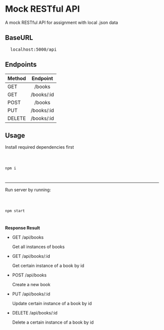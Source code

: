 # Mock RESTful API


A mock RESTful API for assignment with local .json data

## BaseURL



<pre>
  localhost:5000/api
</pre>

## Endpoints



| Method |  Endpoint  |
| ------ | :--------: |
| GET    |   /books   |
| GET    | /books/:id |
| POST   |   /books   |
| PUT    | /books/:id |
| DELETE | /books/:id |

## Usage

Install required dependencies first

<code>
    
  npm i
    
</code>

---

Run server by running:

<code>
  
  npm start
  
</code>

**Response Result**

* GET /api/books

  Get all instances of books
  
* GET /api/books/:id

  Get certain instance of a book by id

* POST /api/books

  Create a new book
  
* PUT /api/books/:id

  Update certain instance of a book by id
  
* DELETE /api/books/:id

  Delete a certain instance of a book by id
